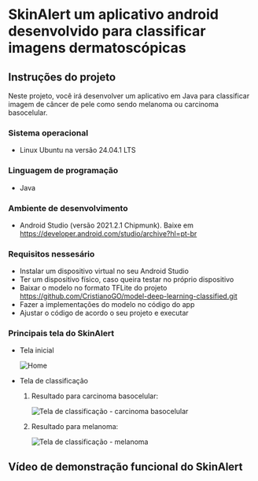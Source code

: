 # SkinAlert um aplicativo android desenvolvido para classificar imagens dermatoscópicas

## Instruções do projeto

Neste projeto, você irá desenvolver um aplicativo em Java para classificar imagem de câncer de pele como sendo melanoma ou carcinoma basocelular.
 
### Sistema operacional

* Linux Ubuntu na versão 24.04.1 LTS
 
### Linguagem de programação 

* Java

### Ambiente de desenvolvimento

* Android Studio (versão 2021.2.1 Chipmunk). Baixe em https://developer.android.com/studio/archive?hl=pt-br
   
### Requisitos nessesário

* Instalar um dispositivo virtual no seu Android Studio
* Ter um dispositivo físico, caso queira testar no próprio dispositivo
* Baixar o modelo no formato TFLite do projeto https://github.com/CristianoGO/model-deep-learning-classified.git
* Fazer a implementações do modelo no código do app
* Ajustar o código de acordo o seu projeto e executar

### Principais tela do SkinAlert

* Tela inicial

  ![Home](https://github.com/CristianoGO/skin-alert-app-classification/blob/main/app/src/main/res/drawable/Screenshot_20240921-162500_SkinAlert.jpg)

* Tela de classificação
  1. Resultado para carcinoma basocelular:

     ![Tela de classificação - carcinoma basocelular](https://github.com/CristianoGO/skin-alert-app-classification/blob/main/app/src/main/res/drawable/Screenshot_20240921-162943_SkinAlert.jpg)

  3. Resultado para melanoma:

     ![Tela de classificação - melanoma](https://github.com/CristianoGO/skin-alert-app-classification/blob/main/app/src/main/res/drawable/Screenshot_20240921-163130_SkinAlert.jpg)

## Vídeo de demonstração funcional do SkinAlert


